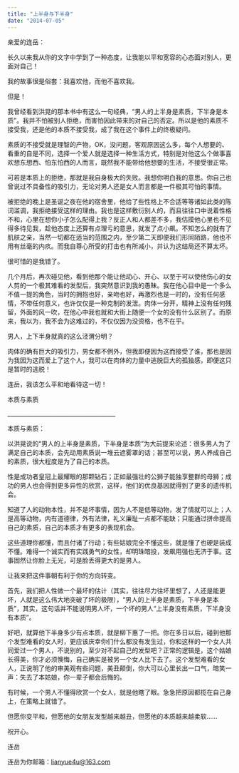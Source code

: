```yaml
---
title: "上半身与下半身"
date: "2014-07-05"
---
```


亲爱的连岳：

长久以来我从你的文字中学到了一种态度，让我能以平和宽容的心态面对别人，更面对自己！

我的故事很是俗套：我喜欢他，而他不喜欢我。

但是！

我曾经看到洪晃的那本书中有这么一句经典，“男人的上半身是素质，下半身是本质”。我并不怕被别人拒绝，而害怕因此带来的对自己的否定。所以是他的素质不接受我，还是他的本质不接受我，成了我在这个事件上的终极疑问。

素质的不接受就是理智的产物，OK，没问题，客观原因这么多，每个人想要的、看重的自是不同，选择一个爱人就是选择一种生活方式，特别是对他这么个做事喜欢想东想西、怕东怕西的人而言，既然我不能带给他想要的生活，不接受很正常。

可若是本质上的拒绝，那就是我自身极大的失败。我想你明白我的意思。你自己也曾说过不具备性的吸引力，无论对男人还是女人而言都是一件极其可怕的事情。

被拒绝的晚上是圣诞之夜在他的宿舍里，他给了些性格上不合适等等诸如此类的陈词滥调，我拒绝接受这样的理由。我也是这样敷衍别人的，而且往往口中说着性格不和，心里在想你小子怎么配得上我？反正人和人都差不多，我估摸他心里也不见得多待见我，趁他态度上还算有点理亏的意思，就发了点小飙。不知怎么的就有了肌肤之亲，当然一切都在适当的范围之内，至少第二天即便我们形同陌路，他也不用有丝毫的内疚。而我自尊心所受的打击也有所减小，并认为这结局还不算太坏。

很可惜的是我错了。

几个月后，再次碰见他，看到他那个能让他动心、开心、以至于可以使他伤心的女人剪的一个极其难看的发型后，我突然意识到我的愚昧。我在他心目中是一个多么不值一提的角色，当时的拥抱也好，亲吻也好，再激烈也是一时的，没有任何感情，不带任何意义，也许仅仅是一种克制的发泄。肉体一分开，精神上没有任何残留，外面的风一吹，在他心中我也就和大街上随便一个女的没有什么区别了。而原来，我以为，我不会为这难过的，不仅仅因为没资格，也不在乎。

男人，上下半身就真的这么泾渭分明？

肉体的确有巨大的吸引力，男女都不例外，但我即便因为这而接受了谁，那也是因为我因为这而爱上了这个人，我可以在肉体的力量中逃脱巨大的孤独感，即便这只是暂时的逃脱！

连岳，我该怎么平和地看待这一切！

本质与素质

\_\_\_\_\_\_\_\_\_\_\_\_\_\_\_\_\_\_\_\_\_\_\_\_\_\_\_\_\_\_\_\_\_\_\_\_\_\_

本质与素质：

以洪晃说的“男人的上半身是素质，下半身是本质”为大前提来论述：很多男人为了满足自己的本质，会先动用素质说一堆云遮雾罩的话；甚至可以说，男人养成自己的素质，很大程度是为了自己的本质。

性是成功者皇冠上最耀眼的那颗钻石；正如最强壮的公狮子能独享整群的母狮；成功的男人也会得到更多异性的欣赏，这样，他们的优良基因就得到了更多的遗传机会。

知道了人的动物本性，并不是坏事情，因为人不是低等动物，发了情就可以上；人是高等动物，内有道德律，外有法律，礼义廉耻一点都不能缺；只能通过拼命提高自己的素质，自己的本质才有更多的表现机会。

这些道理你都懂，而且付诸了行动；有些姑娘完全不懂这些，就是懂了也硬是装成不懂。难得一个诚实而有实践勇气的女性，却明珠暗投，发飙用强也无济于事。这事固然让你脸上无光，可是脸丢得更大的是男人。

让我来把这件事朝有利于你的方向转变。

首先，我们把人性做一个最坏的估计（其实，往往尽力往坏里想了，人还是能更坏，人就是这么伟大地突破了坏的极限），“男人的上半身是素质，下半身是本质”，其实，这句话并不能说明男人坏，一个坏的男人“上半身没有素质，下半身没有本质”。

好吧，就算他下半身多少有点本质，就是柳下惠了一把。你在多日以后，碰到他那个发型难看的女人时，更应该庆幸你们什么都没有发生过，你和这样的一个女人共同爱过一个男人，不说别的，至少对不起自己的发型吧？正常的逻辑是，这个姑娘长得美，你才必须懊悔，自己确实是被另一个女人比下去了。这个发型难看的女人，正说明了他的审美观有些问题，美丑颠倒，你大可以心里长出一口气，暗笑一声：失去了本姑娘，你一辈子都会后悔的。

有时候，一个男人不懂得欣赏一个女人，就是他瞎了眼。急急把原因都揽在自己身上，在策略上就错了。

但愿你变平和，但愿他的女朋友发型越来越丑，但愿他的本质越来越柔软……

祝开心。

连岳

连岳为你邮箱：lianyue4u@163.com
